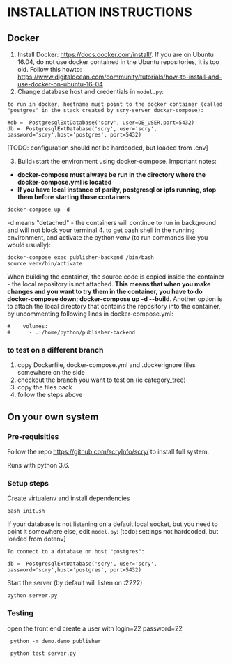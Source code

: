 # INSTALLATION INSTRUCTIONS

## Docker

1. Install Docker: https://docs.docker.com/install/. If you are on Ubuntu 16.04, do not use docker contained in the Ubuntu repositories, it is too old. Follow this howto: https://www.digitalocean.com/community/tutorials/how-to-install-and-use-docker-on-ubuntu-16-04
2. Change database host and credentials in `model.py`:
```
to run in docker, hostname must point to the docker container (called "postgres" in the stack created by scry-server docker-compose):

#db =  PostgresqlExtDatabase('scry', user=DB_USER,port=5432)
db =  PostgresqlExtDatabase('scry', user='scry', password='scry',host='postgres', port=5432)

```

[TODO: configuration should not be hardcoded, but loaded from .env]

3. Build+start the environment using docker-compose. Important notes:
- **docker-compose must always be run in the directory where the docker-compose.yml is located**
- **If you have local instance of parity, postgresql or ipfs running, stop them before starting those containers**
```
docker-compose up -d
```
-d means "detached" - the containers will continue to run in background and will not block your terminal
4. to get bash shell in the running environment, and activate the python venv (to run commands like you would usually):
```
docker-compose exec publisher-backend /bin/bash
source venv/bin/activate

```

When building the container, the source code is copied inside the container - the local repository is not attached. **This means that when you make changes and you want to try them in the container, you have to do docker-compose down; docker-compose up -d --build**. Another option is to attach the local directory that contains the repository into the container, by uncommenting following lines in docker-compose.yml:

```
#    volumes:
#      - .:/home/python/publisher-backend

```

### to test on a different branch

1. copy Dockerfile, docker-compose.yml and .dockerignore files somewhere on the side
2. checkout the branch you want to test on (ie category_tree)
3. copy the files back
4. follow the steps above


## On your own system

### Pre-requisities

Follow the repo https://github.com/scryInfo/scry/ to install full system.

Runs with python 3.6.

### Setup steps

Create virtualenv and install dependencies
```
bash init.sh
```

If your database is not listening on a default local socket, but you need to point it somewhere else, edit `model.py`:
[todo: settings not hardcoded, but loaded from dotenv]

```
To connect to a database on host "postgres":

db =  PostgresqlExtDatabase('scry', user='scry', password='scry',host='postgres', port=5432)
```

Start the server (by default will listen on :2222)
```
python server.py
```


### Testing
open the front end
create a user with login=22 password=22
```
 python -m demo.demo_publisher

 python test server.py
```
